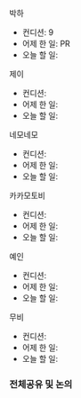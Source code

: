 

박하
- 컨디션: 9
- 어제 한 일: PR 
- 오늘 할 일: 

제이
- 컨디션: 
- 어제 한 일: 
- 오늘 할 일: 

네모네모
- 컨디션: 
- 어제 한 일: 
- 오늘 할 일: 

카카모토비
- 컨디션: 
- 어제 한 일: 
- 오늘 할 일: 

예인
- 컨디션: 
- 어제 한 일: 
- 오늘 할 일: 

무비
- 컨디션: 
- 어제 한 일: 
- 오늘 할 일: 

### 전체공유 및 논의
